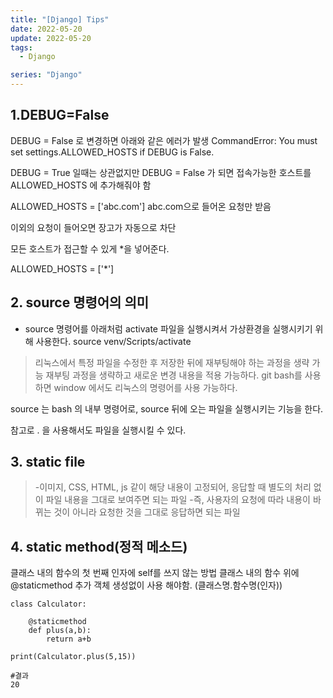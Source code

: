 ```yaml
---
title: "[Django] Tips"
date: 2022-05-20
update: 2022-05-20
tags:
  - Django

series: "Django"
---
```


## 1.DEBUG=False
DEBUG = False
로 변경하면 아래와 같은 에러가 발생
CommandError: You must set settings.ALLOWED_HOSTS if DEBUG is False.

DEBUG = True 일때는 상관없지만 DEBUG = False 가 되면 접속가능한 호스트를
ALLOWED_HOSTS 에 추가해줘야 함



ALLOWED_HOSTS = ['abc.com']
 abc.com으로 들어온 요청만 받음

이외의 요청이 들어오면 장고가 자동으로 차단

모든 호스트가 접근할 수 있게  *을 넣어준다.

ALLOWED_HOSTS = ['*']

## 2. source 명령어의 의미


- source 명령어를 아래처럼 activate 파일을 실행시켜서 가상환경을 실행시키기 위해 사용한다.
source venv/Scripts/activate
> 리눅스에서 특정 파일을 수정한 후 저장한 뒤에 재부팅해야 하는 과정을 생략 가능
> 재부팅 과정을 생략하고 새로운 변경 내용을 적용 가능하다.
> git bash를 사용하면 window 에서도 리눅스의 명령어를 사용 가능하다.


source 는 bash 의 내부 명령어로, source 뒤에 오는 파일을 실행시키는 기능을 한다.

참고로 . 을 사용해서도 파일을 실행시킬 수 있다.



## 3. static file
>-이미지, CSS, HTML, js 같이 해당 내용이 고정되어, 응답할 때 별도의 처리 없이 파일 내용을 그대로 보여주면 되는 파일
-즉, 사용자의 요청에 따라 내용이 바뀌는 것이 아니라 요청한 것을 그대로 응답하면 되는 파일

## 4. static method(정적 메소드)
클래스 내의 함수의 첫 번째 인자에 self를 쓰지 않는 방법
클래스 내의 함수 위에 @staticmethod 추가
객체 생성없이 사용 해야함. (클래스명.함수명(인자))
```
class Calculator:

    @staticmethod
    def plus(a,b):
        return a+b

print(Calculator.plus(5,15))

#결과
20
```